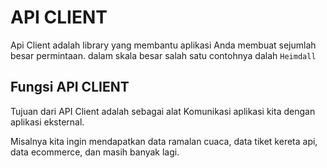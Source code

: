 # API CLIENT
Api Client adalah library yang membantu aplikasi Anda membuat sejumlah besar permintaan. dalam skala besar salah satu contohnya dalah `Heimdall`


## Fungsi API CLIENT
Tujuan dari API Client adalah sebagai alat Komunikasi aplikasi kita dengan aplikasi eksternal.

Misalnya kita ingin mendapatkan data ramalan cuaca, data tiket kereta api, data ecommerce, dan masih banyak lagi.